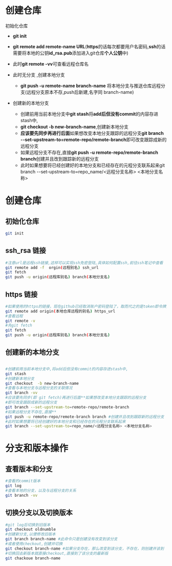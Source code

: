 # 创建仓库

初始化仓库
  * **git init**
  * **git remote add remote-name URL**(**https**的话每次都要用户名密码,**ssh**的话需要将本地的公钥**id_rsa.pub**添加进入git仓库**个人公钥**中)
  * 此时**git remote -vv**可查看远程仓库名 


* 此时无分支 ,创建本地分支
  * **git push -u  remote-name branch-name** 将本地分支与推送仓库远程分支(远程分支原本不存,push后新建,名字同 branch-name)

* 创建新的本地分支
  * 创建前用当前本地分支中**git stash**将**add后但没有commit**的内容存进stash中,
  * **git checkout  -b new-branch-name**,创建新本地分支
  * **应该要先同步再进行后面**如果想改变本地分支跟踪的远程分支**git branch --set-upstream-to=remote-repo/remote-branch**即可改变跟踪成新的远程分支
  * 如果远程分支不存在,直接**git push -u remote-repo/remote-branch branch**创建并且改到跟踪新的远程分支
  * 此时如果想要将已经创建好的本地分支和已经存在的元程分支联系起来git branch --set-upstream-to=repo_name/<远程分支名称> <本地分支名称>
    
# 创建仓库
## 初始化仓库
~~~ bash
git init 
~~~
## ssh_rsa 链接
~~~ bash
#注意url是远程ssh链接,这样可以实现ssh免密登陆,具体如何配置ssh,前往ssh笔记中查看
git remote add -f  orgin(远程别名) ssh_url 
git fetch
git push -u origin(远程库别名) branch(本地分支名) 
~~~

## https 链接
~~~ bash
#如果使用的https的链接，现在github已经取消账户密码登陆了，取而代之的是token即令牌登陆
git remote add origin(本地仓库远程的别名) https_url
#查看远程
git remote -v
#先git fetch
git fetch
git push -u origin(远程库别名) branch(本地分支名) 
~~~

## 创建新的本地分支
~~~ bash

#创建前用当前本地分支中,将add后但没有commit的内容存进stash中,
git stash
#创建新本地分支
git checkout  -b new-branch-name
#查看与本地分支与远程分支的关联情况
git branch -vv
#应该要先同步(即 git fetch)再进行后面**如果想改变本地分支跟踪的远程分支
#即可改变跟踪成新的远程分支
git branch --set-upstream-to=remote-repo/remote-branch
#如果远程分支不存在,直接**
git push -u remote-repo/remote-branch branch #创建并且改到跟踪新的远程分支
#此时如果想要将已经创建好的本地分支和已经存在的元程分支联系起来
git branch --set-upstream-to=repo_name/<远程分支名称> <本地分支名称>
~~~

# 分支和版本操作
## 查看版本和分支
``` bash
#查看的commit版本
git log 
#查看本地的分支，以及与远程分支的关系
git branch -vv
```
## 切换分支以及切换版本 
``` bash
#git log后切换到旧版本
git checkout oldnumble
#创建新分支,以便修改旧版本
git branch branch-name #此命令只是创建没有改变到该分支
#或者使用checkout,创建并切换
git checkout branch-name #如果分支存在，那么改变到该分支，不存在，则创建并该到
#切换回去新版本就直接checkout,直接到了该分支的最新版
git chackoue branch-name
```
